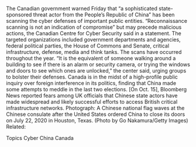 The Canadian government warned Friday that “a sophisticated state-sponsored threat actor from the People’s Republic of China” has been scanning the cyber defenses of important public entities.
“Reconnaissance scanning is not an indication of compromise” but may precede malicious actions, the Canadian Centre for Cyber Security said in a statement. The targeted organizations included government departments and agencies, federal political parties, the House of Commons and Senate, critical infrastructure, defense, media and think tanks. The scans have occurred throughout the year.
“It is the equivalent of someone walking around a building to see if there is an alarm or security camera, or trying the windows and doors to see which ones are unlocked,” the center said, urging groups to bolster their defenses.
Canada is in the midst of a high-profile public inquiry over foreign interference in its politics, finding that China made some attempts to meddle in the last two elections.
[On Oct. 15], Bloomberg News reported fears among UK officials that Chinese state actors have made widespread and likely successful efforts to access British critical infrastructure networks.
Photograph: A Chinese national flag waves at the Chinese consulate after the United States ordered China to close its doors on July 22, 2020 in Houston, Texas.  (Photo by Go Nakamura/Getty Images)
Related:

Topics
Cyber
China
Canada
